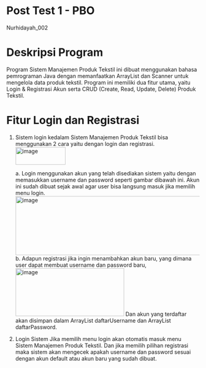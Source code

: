 # Post Test 1 - PBO
Nurhidayah_002

# Deskripsi Program
Program Sistem Manajemen Produk Tekstil ini dibuat menggunakan bahasa pemrograman Java dengan memanfaatkan ArrayList dan Scanner untuk mengelola data produk tekstil. Program ini memiliki dua fitur utama, yaitu Login & Registrasi Akun serta CRUD (Create, Read, Update, Delete) Produk Tekstil.

# Fitur Login dan Registrasi
  1. Sistem login kedalam Sistem Manajemen Produk Tekstil bisa menggunakan 2 cara yaitu dengan login dan registrasi.
     <img width="130" height="46" alt="image" src="https://github.com/user-attachments/assets/16471793-b824-4205-8850-7959b5868a7c" />

     a. Login menggunakan akun yang telah disediakan sistem yaitu dengan memasukkan username dan password seperti gambar dibawah ini. Akun ini sudah dibuat sejak awal agar user bisa langsung masuk jika memilih menu login.
     <img width="695" height="154" alt="image" src="https://github.com/user-attachments/assets/e35e5f1f-5294-46b1-a116-03401a0dc015" />
     b. Adapun registrasi jika ingin menambahkan akun baru, yang dimana user dapat membuat username dan password baru,
     <img width="283" height="125" alt="image" src="https://github.com/user-attachments/assets/d6e6540d-c757-4aa4-a815-ea61f9d041e2" />
     Dan akun yang terdaftar akan disimpan dalam ArrayList daftarUsername dan ArrayList daftarPassword.

  4. Login Sistem
     Jika memilih menu login akan otomatis masuk menu Sistem Manajemen Produk Tekstil. Dan jika memilih pilihan registrasi maka sistem akan mengecek apakah username dan password sesuai dengan akun default atau akun baru yang sudah dibuat.
